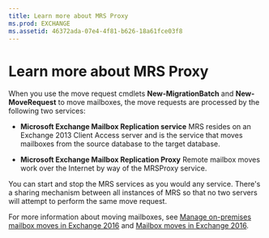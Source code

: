 ```yaml
---
title: Learn more about MRS Proxy
ms.prod: EXCHANGE
ms.assetid: 46372ada-07e4-4f81-b626-18a61fce03f8
---
```



# Learn more about MRS Proxy

When you use the move request cmdlets **New-MigrationBatch** and **New-MoveRequest** to move mailboxes, the move requests are processed by the following two services:
  
    
    


- **Microsoft Exchange Mailbox Replication service** MRS resides on an Exchange 2013 Client Access server and is the service that moves mailboxes from the source database to the target database.
    
  
- **Microsoft Exchange Mailbox Replication Proxy** Remote mailbox moves work over the Internet by way of the MRSProxy service.
    
  

You can start and stop the MRS services as you would any service. There's a sharing mechanism between all instances of MRS so that no two servers will attempt to perform the same move request.
  
    
    

For more information about moving mailboxes, see  [Manage on-premises mailbox moves in Exchange 2016](manage-on-premises-mailbox-moves-in-exchange-2016.md) and [Mailbox moves in Exchange 2016](mailbox-moves-in-exchange-2016.md).
